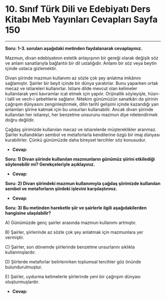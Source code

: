 # 10. Sınıf Türk Dili ve Edebiyatı Ders Kitabı Meb Yayınları Cevapları Sayfa 150

---

**Soru: 1-3. soruları aşağıdaki metinden faydalanarak cevaplayınız.**

Mazmun, divan edebiyatının estetik anlayışının bir gereği olarak değişik söz ve anlam sanatlarıyla bağlantılı bir dil ustalığıdır. Anlamı bir söz veya beytin içinde ustaca gizlemektir.

 Divan şiirinde mazmun kullanımı az sözle çok şey anlatma imkânını sağlamıştır. Şairler bir beyit içinde bir dünya yaratırlar. Bunu yaparken ortak mecaz ve istiareleri kullanırlar. İstiare dilde mevcut olan kelimeler kullanılarak yeni kavramlar icat etmek için yapılır. Orijinallik söyleyişle, hüsn-i talil ve vech-i şebehlerie sağlanır. Nitekim günümüzün sanatkârı da şiirinin çağrışım dünyasını zenginleştirmek, dilin tarihî gelişimi içinde kazandığı yan anlamları şiirine katmak için bu unsurları kullanabilir. Ancak divan şiirinde kullanılan her istiareyi, her benzetme unsurunu mazmun diye nitelendirmek doğru değildir.

 Çağdaş şiirimizde kullanılan mecaz ve istiarelerde müştereklikler aranmaz. Şairler kullandıkları sembol ve metaforlarla kendilerine özgü bir imaj dünyası kurabilirler. Çünkü günümüzde daha bireysel tercihler söz konusudur.

-   **Cevap**:

**Soru: 1) Divan şiirinde kullanılan mazmunların günümüz şiirini etkilediği söylenebilir mi? Gerekçeleriyle açıklayınız.**

-   **Cevap**:

**Soru: 2) Divan şiirindeki mazmun kullanımıyla çağdaş şiirimizde kullanılan sembol ve metaforların şiirdeki işlevini karşılaştırınız.**

-   **Cevap**:

**Soru: 3) Bu metinden hareketle şiir ve şairlerle ilgili aşağıdakilerden hangisine ulaşılabilir?**

A) Günümüzde genç şairler arasında mazmun kullanımı artmıştır.

 B) Şairler, şiirlerinde az sözle çok şey anlatmak için mazmunlara yer vermiştir.

 C) Şairler, son dönemde şiirlerinde benzetme unsurlarını sıklıkla kullanmışlardır.

 D) Şiirlerde metaforlar belirlenirken toplumsal tercihler göz önünde bulundurulmuştur.

 E) Şairler, uydurma kelimelerle şiirlerinde yeni bir çağrışım dünyası oluşturmuşlardır.

-   **Cevap**: